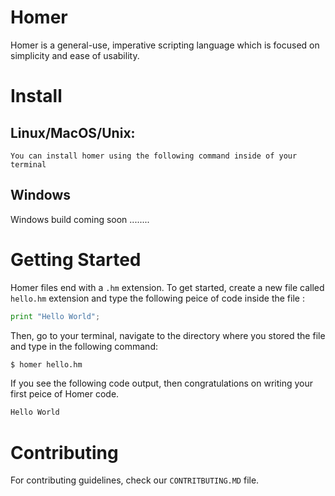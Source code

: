 # Homer
Homer is a general-use, imperative scripting language which is focused on simplicity and ease of usability.

# Install
## Linux/MacOS/Unix:
	You can install homer using the following command inside of your terminal

## Windows
Windows build coming soon ........

# Getting Started
Homer files end with a `.hm` extension. To get started, create a new file called `hello.hm` extension and type the following peice of code inside the file :
```python
print "Hello World";
```

Then, go to your terminal, navigate to the directory where you stored the file and type in the following command:
```bash
$ homer hello.hm
```
If you see the following code output, then congratulations on writing your first peice of Homer code.
```bash
Hello World
```

# Contributing
For contributing guidelines, check our `CONTRITBUTING.MD` file.